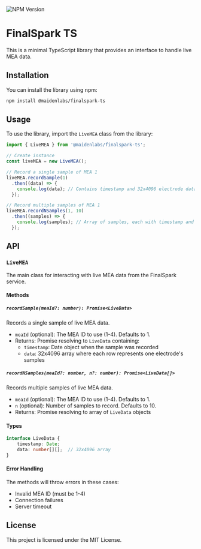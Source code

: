 ![NPM Version](https://img.shields.io/npm/v/%40maidenlabs%2Ffinalspark-ts)

# FinalSpark TS

This is a minimal TypeScript library that provides an interface to handle live MEA data.

## Installation

You can install the library using npm:

```bash
npm install @maidenlabs/finalspark-ts
```

## Usage

To use the library, import the `LiveMEA` class from the library:

```typescript
import { LiveMEA } from '@maidenlabs/finalspark-ts';

// Create instance
const liveMEA = new LiveMEA();

// Record a single sample of MEA 1
liveMEA.recordSample(1)
  .then((data) => {
    console.log(data); // Contains timestamp and 32x4096 electrode data array
  });

// Record multiple samples of MEA 1
liveMEA.recordNSamples(1, 10)
  .then((samples) => {
    console.log(samples); // Array of samples, each with timestamp and electrode data
  });
```

## API

### `LiveMEA`

The main class for interacting with live MEA data from the FinalSpark service.

#### Methods

##### `recordSample(meaId?: number): Promise<LiveData>`

Records a single sample of live MEA data.

- `meaId` (optional): The MEA ID to use (1-4). Defaults to 1.
- Returns: Promise resolving to `LiveData` containing:
  - `timestamp`: Date object when the sample was recorded
  - `data`: 32x4096 array where each row represents one electrode's samples

##### `recordNSamples(meaId?: number, n?: number): Promise<LiveData[]>`

Records multiple samples of live MEA data.

- `meaId` (optional): The MEA ID to use (1-4). Defaults to 1.
- `n` (optional): Number of samples to record. Defaults to 10.
- Returns: Promise resolving to array of `LiveData` objects

#### Types

```typescript
interface LiveData {
    timestamp: Date;
    data: number[][];  // 32x4096 array
}
```

#### Error Handling

The methods will throw errors in these cases:
- Invalid MEA ID (must be 1-4)
- Connection failures
- Server timeout


## License

This project is licensed under the MIT License.